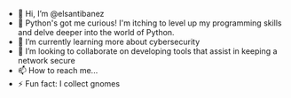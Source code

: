 - 👋 Hi, I’m @elsantibanez
- 👀 Python's got me curious! I'm itching to level up my programming skills and delve deeper into the world of Python.
- 🌱 I’m currently learning more about cybersecurity 
- 💞️ I’m looking to collaborate on developing tools that assist in keeping a network secure
- 📫 How to reach me...
- ⚡ Fun fact: I collect gnomes 

<!---
elsantibanez/elsantibanez is a ✨ special ✨ repository because its `README.md` (this file) appears on your GitHub profile.
You can click the Preview link to take a look at your changes.
--->
